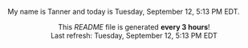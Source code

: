 My name is Tanner and today is Tuesday, September 12, 5:13 PM EDT.

<p align="center">This <i>README</i> file is generated <b>every 3 hours</b>!</br>Last refresh: Tuesday, September 12, 5:13 PM EDT<br /></p>
